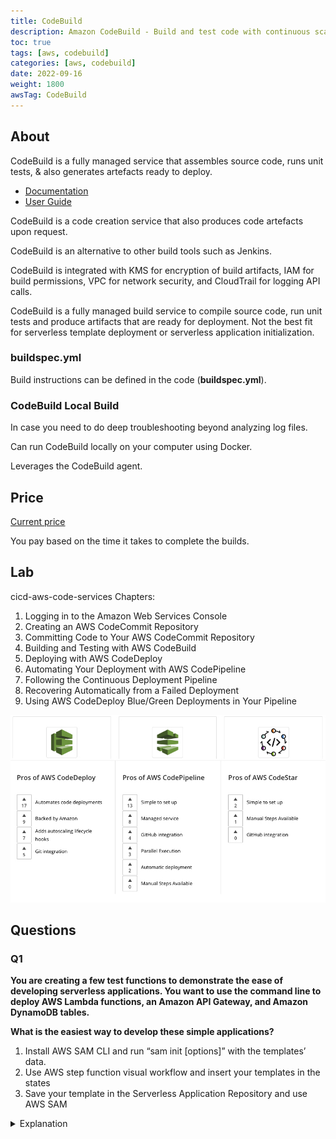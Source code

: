 ```yaml
---
title: CodeBuild
description: Amazon CodeBuild - Build and test code with continuous scaling. Pay only for the build time you use.
toc: true
tags: [aws, codebuild]
categories: [aws, codebuild]
date: 2022-09-16
weight: 1800
awsTag: CodeBuild
---
```


## About

CodeBuild is a fully managed service that assembles source code, runs unit tests, & also generates artefacts ready to deploy.

- [Documentation ](https://aws.amazon.com/codebuild/)
- [User Guide](https://docs.aws.amazon.com/codebuild/?id=docs_gateway)

CodeBuild is a code creation service that also produces code artefacts upon request.

CodeBuild is an alternative to other build tools such as Jenkins.

CodeBuild is integrated with KMS for encryption of build artifacts, IAM for build permissions, VPC for network security, and CloudTrail for logging API calls.

CodeBuild is a fully managed build service to compile source code, run unit tests and produce artifacts that are ready for deployment. Not the best fit for serverless template deployment or serverless application initialization.

### buildspec.yml

Build instructions can be defined in the code (**buildspec.yml**).

### CodeBuild Local Build

In case you need to do deep troubleshooting beyond analyzing log files.

Can run CodeBuild locally on your computer using Docker.

Leverages the CodeBuild agent.

## Price

[Current price](https://aws.amazon.com/codebuild/pricing/)

You pay based on the time it takes to complete the builds.

## Lab

cicd-aws-code-services
Chapters:
1. Logging in to the Amazon Web Services Console
2. Creating an AWS CodeCommit Repository
3. Committing Code to Your AWS CodeCommit Repository
4. Building and Testing with AWS CodeBuild
5. Deploying with AWS CodeDeploy
6. Automating Your Deployment with AWS CodePipeline
7. Following the Continuous Deployment Pipeline
8. Recovering Automatically from a Failed Deployment
9. Using AWS CodeDeploy Blue/Green Deployments in Your Pipeline

![codedeploy-codepipeline-codestar overview](./img/codedeploy-codepipeline-codestar.jpg)



## Questions

### Q1

**You are creating a few test functions to demonstrate the ease of developing serverless applications. You want to use the command line to deploy AWS Lambda functions, an Amazon API Gateway, and Amazon DynamoDB tables.**

**What is the easiest way to develop these simple applications?**

1. Install AWS SAM CLI and run “sam init \[options\]” with the templates’ data. 
2. Use AWS step function visual workflow and insert your templates in the states
3. Save your template in the Serverless Application Repository and use AWS SAM

<details>
<summary>Explanation</summary>
<div>

AWS SAM - AWS Serverless Application Model 

[https://aws.amazon.com/serverless/sam/](https://aws.amazon.com/serverless/sam/)

<mark style="color:white">1</mark> 
</div>
</details>